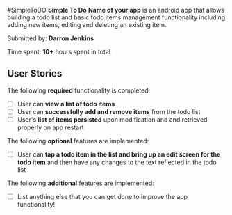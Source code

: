 #SimpleToDO
**Simple To Do** 
**Name of your app** is an android app that allows building a todo list and basic todo items management functionality including adding new items, editing and deleting an existing item.

Submitted by: **Darron Jenkins**

Time spent: **10+** hours spent in total

## User Stories

The following **required** functionality is completed:

* [ ] User can **view a list of todo items**
* [ ] User can **successfully add and remove items** from the todo list
* [ ] User's **list of items persisted** upon modification and and retrieved properly on app restart

The following **optional** features are implemented:

* [ ] User can **tap a todo item in the list and bring up an edit screen for the todo item** and then have any changes to the text reflected in the todo list

The following **additional** features are implemented:

* [ ] List anything else that you can get done to improve the app functionality!
